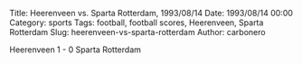 Title: Heerenveen vs. Sparta Rotterdam, 1993/08/14
Date: 1993/08/14 00:00
Category: sports
Tags: football, football scores, Heerenveen, Sparta Rotterdam
Slug: heerenveen-vs-sparta-rotterdam
Author: carbonero


Heerenveen 1 - 0 Sparta Rotterdam
